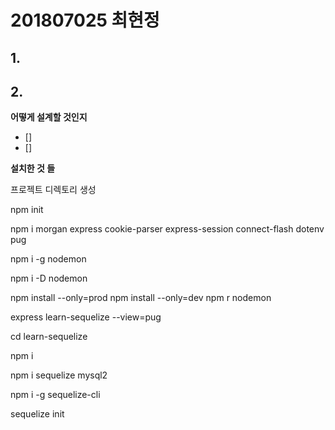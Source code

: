 
# 201807025 최현정

## 1.


## 2. 

<b> 어떻게 설계할 것인지 </b>
- []
- []

<b> 설치한 것 들</b>

프로젝트 디렉토리 생성

npm init

npm i morgan express cookie-parser express-session connect-flash dotenv pug

npm i -g nodemon

npm i -D nodemon

npm install --only=prod
npm install --only=dev
npm r nodemon


express learn-sequelize --view=pug

cd learn-sequelize 

npm i   

npm i sequelize mysql2 

npm i -g sequelize-cli  

sequelize init  
